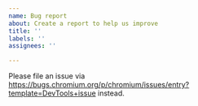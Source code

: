 ```yaml
---
name: Bug report
about: Create a report to help us improve
title: ''
labels: ''
assignees: ''

---
```


Please file an issue via https://bugs.chromium.org/p/chromium/issues/entry?template=DevTools+issue instead.
